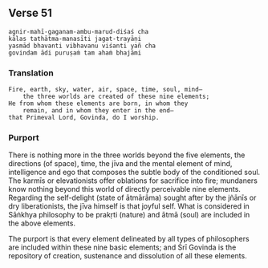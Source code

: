 ## Verse 51

    agnir-mahī-gaganam-ambu-marud-diśaś cha
    kālas tathātma-manasīti jagat-trayāṇi
    yasmād bhavanti vibhavanu viśanti yañ cha
    govindam ādi puruṣaṁ tam ahaṁ bhajāmi

### Translation

    Fire, earth, sky, water, air, space, time, soul, mind—
        the three worlds are created of these nine elements;
    He from whom these elements are born, in whom they
        remain, and in whom they enter in the end—
    that Primeval Lord, Govinda, do I worship.

### Purport

There is nothing more in the three worlds beyond the five elements, the directions (of space), time, the jīva and the mental element of mind, intelligence and ego that composes the subtle body of the conditioned soul. The karmīs or elevationists offer oblations for sacrifice into fire; mundaners know nothing beyond this world of directly perceivable nine elements. Regarding the self-delight (state of ātmārāma) sought after by the jñānīs or dry liberationists, the jīva himself is that joyful self. What is considered in Sāṅkhya philosophy to be prakṛti (nature) and ātmā (soul) are included in the above elements.

The purport is that every element delineated by all types of philosophers are included within these nine basic elements; and Śrī Govinda is the repository of creation, sustenance and dissolution of all these elements.
